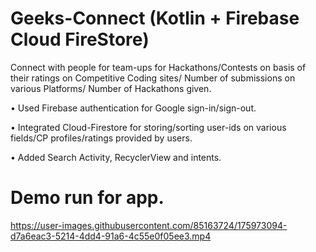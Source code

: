 # Geeks-Connect (Kotlin + Firebase Cloud FireStore)
Connect with people for team-ups for Hackathons/Contests on basis of their
ratings on Competitive Coding sites/ Number of submissions on various Platforms/
Number of Hackathons given.

• Used Firebase authentication for Google sign-in/sign-out.

• Integrated Cloud-Firestore for storing/sorting user-ids on various fields/CP
profiles/ratings provided by users.

• Added Search Activity, RecyclerView and intents.

# Demo run for app.
https://user-images.githubusercontent.com/85163724/175973094-d7a6eac3-5214-4dd4-91a6-4c55e0f05ee3.mp4



